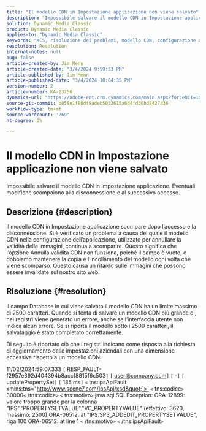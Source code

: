 ```yaml
---
title: "Il modello CDN in Impostazione applicazione non viene salvato"
description: "Impossibile salvare il modello CDN in Impostazione applicazione. Eventuali modifiche scompaiono alla disconnessione e alla nuova connessione."
solution: Dynamic Media Classic
product: Dynamic Media Classic
applies-to: "Dynamic Media Classic"
keywords: "KCS, risoluzione dei problemi, modello CDN, configurazione applicazione, non viene salvato, Adobe Dynamic Media Classic"
resolution: Resolution
internal-notes: null
bug: false
article-created-by: Jim Menn
article-created-date: "3/4/2024 9:59:53 PM"
article-published-by: Jim Menn
article-published-date: "3/4/2024 10:04:35 PM"
version-number: 2
article-number: KA-23756
dynamics-url: "https://adobe-ent.crm.dynamics.com/main.aspx?forceUCI=1&pagetype=entityrecord&etn=knowledgearticle&id=5085bf82-72da-ee11-904d-6045bd006268"
source-git-commit: b858e1f80df9adeb5053615a6d4fd30bd8427a36
workflow-type: tm+mt
source-wordcount: '269'
ht-degree: 0%

---
```


# Il modello CDN in Impostazione applicazione non viene salvato


Impossibile salvare il modello CDN in Impostazione applicazione. Eventuali modifiche scompaiono alla disconnessione e al successivo accesso.

## Descrizione {#description}


Il modello CDN in Impostazione applicazione scompare dopo l’accesso e la disconnessione. Si è verificato un problema a causa del quale il modello CDN nella configurazione dell’applicazione, utilizzato per annullare la validità delle immagini, continua a scomparire. Questo significa che l’opzione Annulla validità CDN non funziona, poiché il campo è vuoto, e dobbiamo mantenere la copia e l’incollamento del modello ogni volta che viene scomparso. Questo causa un ritardo sulle immagini che possono essere invalidate sul nostro sito web.


## Risoluzione {#resolution}


Il campo Database in cui viene salvato il modello CDN ha un limite massimo di 2500 caratteri. Quando si tenta di salvare un modello CDN più grande di, nei registri viene generato un errore, anche se l’interfaccia utente non indica alcun errore. Se si riporta il modello sotto i 2500 caratteri, il salvataggio è stato completato correttamente.



Di seguito è riportato ciò che i registri indicano come risposta alla richiesta di aggiornamento delle impostazioni aziendali con una dimensione eccessiva rispetto a un modello CDN:

11/02/2024:59:07.333 `[` RESP_FAULT-f2957e392d404394b8accf8815f6c503`]`
`[` user@company.com`]`  `[` -`]`  `[` updatePropertySet`]`  `[` 185 ms`]`
`<` tns:ipsApiFault xmlns:tns=&quot;http://www.scene7.com/IpsApi/xsd&quot;`>` `<` tns:codice`>` 30000`<` /tns:codice`>` `<` tns:motivo`>` java.sql.SQLException: ORA-12899: valore troppo grande per la colonna &quot;IPS&quot;.&quot;PROPERTYSETVALUE&quot;.&quot;VC_PROPERTYVALUE&quot; (effettivo: 3620, massimo: 2500) ORA-06512: at &quot;IPS.SP3_ADDEDIT_PROPERTYSETVALUE&quot;, riga 100 ORA-06512: at line 1
`<` /tns:motivo`>` `<` /tns:ipsApiFault`>`
